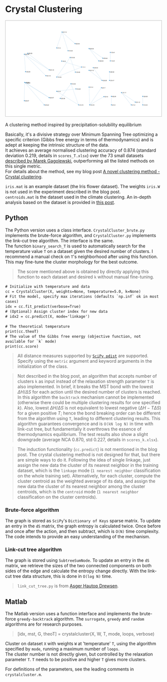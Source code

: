 # Crystal Clustering

![p](https://github.com/peace-Van/peace-Van.github.io/blob/main/assets/NN6/theo2.6.png)   

A clustering method inspired by precipitation-solubility equilibrium   

Basically, it's a divisive strategy over Minimum Spanning Tree optimizing a specific criterion (Gibbs free energy in terms of thermodynamics) and is adept at keeping the intrinsic structure of the data.   
It achieves an average normalised clustering accuracy of 0.874 (standard deviation 0.219, details in `scores_T.xlsx`) over the 73 small datasets [described by Marek Gagolewski](https://genieclust.gagolewski.com/weave/benchmarks_details.html), outperforming all the listed methods on this single metric.   
For details about the method, see my blog post [A novel clustering method - Crystal clustering](https://peace-van.github.io/climate/2023/11/01/crystalcluster.html).   

`iris.mat` is an example dataset (the Iris flower dataset). The weights `iris.W` is not used in the experiment described in the blog post.   
`centroids.mat` is the dataset used in the climate clustering. An in-depth analysis based on the dataset is provided in [this post](https://peace-van.github.io/climate/2023/11/17/sec6.html).  

## Python
The Python version uses a class interface. `CrystalCluster_brute.py` implements the brute-force algorithm, and `CrystalCluster.py` implements the link-cut tree algorithm. The interface is the same.   
The function `binary_search_T` is used to automatically search for the temperature value `T` on a dataset given the desired number of clusters. I recommend a manual check on `T`'s neighborhood after using this function. This may fine-tune the cluster morphology for the best outcome. 

> The score mentioned above is obtained by directly applying this function to each dataset and desired `k` without manual fine-tuning.   

```
# Initialize with temperature and data
cc = CrystalCluster(X, weights=None, temperature=5.0, k=None)
# Fit the model, specify max iterations (defaults `np.inf` ok in most cases)
idx = cc.fit_predict(verbose=True)
# (Optional) Assign cluster index for new data
# idx2 = cc.predict(X, mode='linkage')

# The theoretical temperature
print(cc.theoT)
# The value of the Gibbs free energy (objective function, not available for `k` mode)
print(cc.score)
```

> All distance measures supported by [`SciPy pdist`](https://docs.scipy.org/doc/scipy/reference/generated/scipy.spatial.distance.pdist.html) are supported. Specify using the `metric` argument and keyword arguments in the initialization of the class.   

> Not described in the blog post, an algorithm that accepts number of clusters `k` as input instead of the relaxation strength parameter `T` is also implemented. In brief, it breaks the MST bond with the lowest $\Delta H / \Delta S$ for each action until the desired number of clusters is reached. In this algorithm the `backtrack` mechanism cannot be implemented (otherwise there could be multiple clustering results for one specified $k$). Also, lowest $\Delta H / \Delta S$ is not equivalent to lowest negative $(\Delta H - T \Delta S)$ for a given positive $T$; hence the bond breaking order can be different from the algorithm using `T`, leading to different clustering results. This algorithm guarantees convergence and is `O(kN log N)` in time with link-cut tree, but fundamentally it overthrows the essence of thermodynamics equilibrium. The test results also show a slight downgrade (average NCA 0.870, std 0.227, details in `scores_k.xlsx`).   

> The induction functionality (`cc.predict`) is not mentioned in the blog post. The crystal clustering method is not designed for that, but there are simple ways to do it. Following the idea of single linkage, just assign the new data the cluster of its nearest neighbor in the training dataset, which is the `linkage` mode (`1 nearest neighbor` classification on the whole training set). Alternatively, for each cluster, compute the cluster centroid as the weighted average of its data, and assign the new data the cluster of its nearest neighbor among the cluster centroids, which is the `centroid` mode (`1 nearest neighbor` classification on the cluster centroids).   

### Brute-force algorithm

The graph is stored as `SciPy`'s `Dictionary of Keys` sparse matrix. To update an entry in the `dS` matrix, the graph entropy is calculated twice. Once before and once after the action, and then subtract, which is `O(N)` time complexity. The code intends to provide an easy understanding of the mechanism.   

### Link-cut tree algorithm

The graph is stored using `SubtreeSumNode`. To update an entry in the `dS` matrix, we retrieve the sizes of the two connected components on both sides of the edge and calculate the entropy change directly. With the link-cut tree data structure, this is done in `O(log N)` time.   

> `link_cut_tree.py` is from [Asger Hautop Drewsen](https://github.com/tyilo/link_cut_tree/).

## Matlab
The Matlab version uses a function interface and implements the brute-force `greedy-backtrack` algorithm. The `surrogate`, `greedy` and `random` algorithms are for research purposes.   
> [idx, mst, G, theoT] = crystalcluster(X, W, T, mode, loops, verbose)   
   
Cluster on dataset `X` with weights `W` at 'temperature' `T`, using the algorithm specified by `mode`, running a maximum number of `loops`.   
The cluster number is not directly given, but controlled by the relaxation parameter `T`. `T` needs to be positive and higher `T` gives more clusters.   
   
For definitions of the parameters, see the leading comments in `crystalcluster.m`.   
